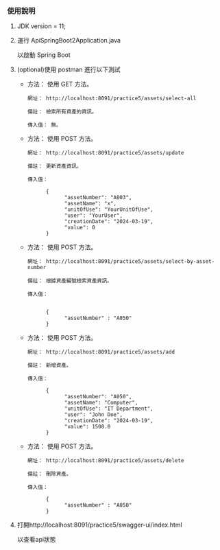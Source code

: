 ### 使用說明

1. JDK version = 11;

2. 運行 ApiSpringBoot2Application.java 

      以啟動 Spring Boot

3. (optional)使用 postman 進行以下測試
      - 方法： 使用 GET 方法。

            網址： http://localhost:8091/practice5/assets/select-all

            備註： 檢索所有資產的資訊。

            傳入值： 無。

      - 方法： 使用 POST 方法。

            網址： http://localhost:8091/practice5/assets/update

            備註： 更新資產資訊。

            傳入值：

                  {
                        "assetNumber": "A003",
                        "assetName": "x",
                        "unitOfUse": "YourUnitOfUse",
                        "user": "YourUser",
                        "creationDate": "2024-03-19",
                        "value": 0
                  }

      - 方法： 使用 POST 方法。

            網址： http://localhost:8091/practice5/assets/select-by-asset-number

            備註： 根據資產編號檢索資產資訊。

            傳入值： 

            
                  {
                        "assetNumber" : "A050"
                  }
            

      - 方法： 使用 POST 方法。

            網址： http://localhost:8091/practice5/assets/add

            備註： 新增資產。

            傳入值： 
            
                  {
                        "assetNumber": "A050",
                        "assetName": "Computer",
                        "unitOfUse": "IT Department",
                        "user": "John Doe",
                        "creationDate": "2024-03-19",
                        "value": 1500.0
                  }

      - 方法： 使用 POST 方法。

            網址： http://localhost:8091/practice5/assets/delete

            備註： 刪除資產。

            傳入值： 

                  {
                        "assetNumber" : "A050"
                  }

4. 打開http://localhost:8091/practice5/swagger-ui/index.html

      以查看api狀態
